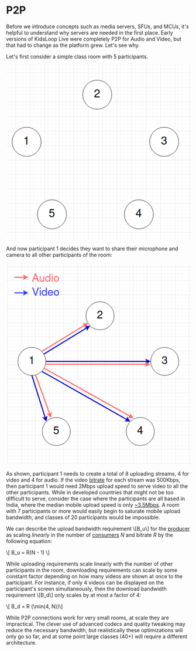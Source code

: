 # P2P

Before we introduce concepts such as media servers, SFUs, and MCUs, it's helpful to understand why servers are needed in the first place.  Early versions of KidsLoop Live were completely P2P for Audio and Video, but that had to change as the platform grew.  Let's see why.  

Let's first consider a simple class room with 5 participants.  

![Simple Room](../assets/5_participants.png)

And now participant 1 decides they want to share their microphone and camera to all other participants of the room:

![Simple Room with one Producer](../assets/p2p_1_prod.png)

As shown, participant 1 needs to create a total of 8 uploading streams, 4 for video and 4 for audio.  If the video [bitrate](https://en.wikipedia.org/wiki/Bit_rate) for each stream was 500Kbps, then participant 1 would need 2Mbps upload speed to serve video to all the other participants.  While in developed countries that might not be too difficult to serve, consider the case where the participants are all based in India, where the median mobile upload speed is only [~3.5Mbps](https://www.speedtest.net/global-index/india#mobile).  A room with 7 participants or more would easily begin to saturate mobile upload bandwidth, and classes of 20 participants would be impossible.

We can describe the upload bandwidth requirement \\[B_u\\] for the [producer](../definitions/producer.md) as scaling *linearly* in the number of [consumers](../definitions/consumer.md) *N* and bitrate *R* by the following equation:

\\[  B_u = R(N - 1) \\]

While uploading requirements scale linearly with the number of other participants in the room, downloading requirements can scale by some constant factor depending on how many videos are shown at once to the participant.  For instance, if only 4 videos can be displayed on the participant's screen simultaneously, then the download bandwidth requirement \\[B_d\\] only scales by at most a factor of 4:

\\[ B_d = R (\min(4, N))\\]

While P2P connections work for very small rooms, at scale they are impractical. The clever use of advanced codecs and quality tweaking may reduce the necessary bandwidth, but realistically these optimizations will only go so far, and at some point large classes (40+) will require a different architecture.